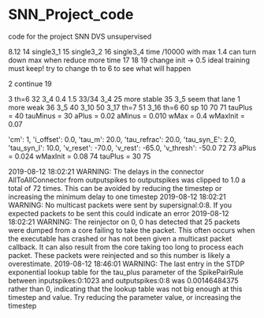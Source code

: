 # SNN_Project_code
code for the project
SNN DVS unsupervised

8.12
14 single3_1
15 single3_2
16 single3_4 time /10000 with max 1.4 can turn down max when reduce more time
17
18
19 change init -> 0.5 ideal training must keep! try to change th to 6 to see what will happen 

2
continue 19


3 th=6
32 3_4 0.4 1.5
33/34 3_4 25 more stable
35 3_5 seem that lane 1 more weak
36 3_5
40 3_10
50 3_17 th=7
51 3_16 th=6
60 sp 10
70 
71
tauPlus = 40
tauMinus = 30
aPlus = 0.02
aMinus = 0.010 
wMax = 0.4
wMaxInit = 0.07

'cm': 1,
'i_offset': 0.0,
'tau_m': 20.0,
'tau_refrac': 20.0,
'tau_syn_E': 2.0,
'tau_syn_I': 10.0,
'v_reset': -70.0,
'v_rest': -65.0,
'v_thresh': -50.0
72 73
aPlus = 0.024
wMaxInit = 0.08
74
tauPlus = 30
75






2019-08-12 18:02:21 WARNING: The delays in the connector AllToAllConnector from outputspikes to outputspikes was clipped to 1.0 a total of 72 times.  This can be avoided by reducing the timestep or increasing the minimum delay to one timestep
2019-08-12 18:02:21 WARNING: No multicast packets were sent by supersignal:0:8.  If you expected packets to be sent this could indicate an error
2019-08-12 18:02:21 WARNING: The reinjector on 0, 0 has detected that 25 packets were dumped from a core failing to take the packet. This often occurs when the executable has crashed or has not been given a multicast packet callback. It can also result from the core taking too long to process each packet. These packets were reinjected and so this number is likely a overestimate.
2019-08-12 18:46:01 WARNING: The last entry in the STDP exponential lookup table for the tau_plus parameter of the SpikePairRule between inputspikes:0:1023 and outputspikes:0:8 was 0.00146484375 rather than 0, indicating that the lookup table was not big enough at this timestep and value.  Try reducing the parameter value, or increasing the timestep